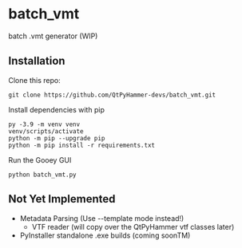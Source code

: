 # batch_vmt
batch .vmt generator (WIP)

## Installation
Clone this repo:  

```
git clone https://github.com/QtPyHammer-devs/batch_vmt.git
```  

Install dependencies with pip

```
py -3.9 -m venv venv
venv/scripts/activate
python -m pip --upgrade pip
python -m pip install -r requirements.txt
```

Run the Gooey GUI
```
python batch_vmt.py
```

## Not Yet Implemented
  * Metadata Parsing (Use --template mode instead!)
    - VTF reader (will copy over the QtPyHammer vtf classes later)
  * PyInstaller standalone .exe builds (coming soonTM)